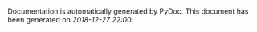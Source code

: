 # 
Documentation is automatically generated by PyDoc. This document has been generated on _2018-12-27 22:00_.
